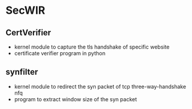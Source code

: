 # SecWIR
## CertVerifier
- kernel module to capture the tls handshake of specific website
- certificate verifier program in python
## synfilter
- kernel module to redirect the syn packet of tcp three-way-handshake nfq
- program to extract window size of the syn packet

